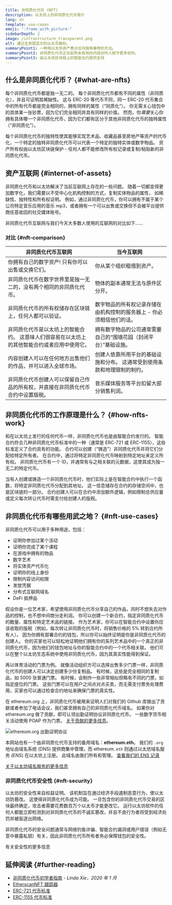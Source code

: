 ```yaml
---
title: 非同质化代币 (NFT)
description: 以太坊上的非同质化代币简介
lang: zh
template: use-cases
emoji: ":frame_with_picture:"
sidebarDepth: 2
image: /infrastructure_transparent.png
alt: 通过全息图显示的以太币徽标。
summaryPoint1: 一种用以太坊资产表示任何独特事物的方法。
summaryPoint2: 非同质化代币正在前所未有地向内容创作人赋予更多权利。
summaryPoint3: 由以太坊区块链上的智能合约提供支持
---
```


## 什么是非同质化代币？ {#what-are-nfts}

每个非同质化代币都是独一无二的。 每个非同质化代币都有不同的属性（非同质化），并且可证明其稀缺性。 这与 ERC-20 等代币不同，同一 ERC-20 代币集合中的所有代币都是完全相同的，拥有同样的属性（“同质化”）。 你无需关心钱包中的具体某一张钞票，因为它们完全相同并具有同样的价值。 然而，你*需要*关心你拥有具体哪一个非同质化代币，因为它们都有区分于其他非同质化代币的独特属性（“非同质化”）。

每个非同质化代币的独特性使其能够实现艺术品、收藏品甚至房地产等资产的代币化，一个特定的独特非同质化代币可以代表一个特定的独特实体或数字物品。 资产所有权由以太坊区块链保护 - 任何人都不能修改所有权记录或复制/粘贴新的非同质化代币。

<YouTube id="Xdkkux6OxfM" />

## 资产互联网 {#internet-of-assets}

非同质化代币和以太坊解决了当前互联网上存在的一些问题。 随着一切都变得更加数字化，我们需要以不受中心化机构控制的方式，复制实体物品的属性， 如稀缺性、独特性和所有权证明。 例如，通过非同质化代币，你可以拥有不属于某个公司特定音乐应用的音乐 mp3，或者拥有一个可以出售或交换但不会被平台提供商任意收回的社交媒体账号。

非同质化代币互联网与我们今天大多数人使用的互联网的对比如下……

### 对比 {#nft-comparison}

| 非同质化代币互联网                                                                            | 当今互联网                                                                |
| --------------------------------------------------------------------------------------------- | ------------------------------------------------------------------------- |
| 你拥有自己的数字资产! 只有你可以出售或交换它们。                                              | 你从某个组织租借到资产。                                                  |
| 非同质化代币在数字世界里是独一无二的，没有两个相同的非同质化代币。                            | 物体的副本通常无法与原件区分开。                                          |
| 非同质化代币的所有权储存在区块链上，任何人都可以验证。                                        | 数字物品的所有权记录存储在由机构控制的服务器上 - 你必须相信他们的话。     |
| 非同质化代币是以太坊上的智能合约。 这意味人们很容易在以太坊上的其他智能合约或者应用中使用它。 | 拥有数字物品的公司通常需要自己的“围墙花园（封闭平台）”基础设施。          |
| 内容创建人可以在任何地方出售他们的作品，并可以进入全球市场。                                  | 创建人依靠所用平台的基础设施和分布。 这通常受到使用条款和地理限制的制约。 |
| 非同质化代币创建人可以保留自己作品的所有权，并直接在非同质化代币合约中设置版税。              | 音乐媒体服务等平台扣留大部分销售利润。                                    |

## 非同质化代币的工作原理是什么？ {#how-nfts-work}

和在以太坊上发行的任何代币一样，非同质化代币也是由智能合约发行的。 智能合约符合几种非同质化代币标准中的一种（通常是 ERC-721 或 ERC-1155），这些标准定义了合约具有的功能。 合约可以创建（“铸造”）非同质化代币并将它们分配给特定所有者。 在合约中，通过将特定非同质化代币映射到特定地址来定义所有权。 非同质化代币有一个 ID，并通常有与之相关联的元数据，这使其成为独一无二的特定代币。

当有人创建或铸造一个非同质化代币时，他们实际上是在智能合约中执行一个函数，将特定非同质化代币分配到其地址。 这一信息储存在合约的存储空间中，也是区块链的一部分。 合约创建人可以在合约中添加额外逻辑，例如限制总供应量或定义每次转让代币时需支付给创建人的版税。

## 非同质化代币有哪些用武之地？ {#nft-use-cases}

非同质化代币可以用于多种用途，包括：

- 证明你参加过某个活动
- 证明你完成了某个课程
- 在游戏中拥有的物品
- 数字艺术
- 将实体资产代币化
- 证明你的线上身份
- 限制内容访问权限
- 发放凭据
- 分布式互联网域名
- DeFi 抵押品

假设你是一位艺术家，希望使用非同质化代币分享自己的作品，同时不想失去对作品的控制，也不想中间商分走利润。 你可以创建一个新合约，指定非同质化代币的数量、属性和特定艺术品的链接。 作为艺术家，你可以在智能合约中设置你应该收取的版税（例如，每次转让非同质化代币时，将销售价格的 5% 转到合约所有人）。 因为你拥有部署合约的钱包，所以你可以始终证明是你是非同质化代币的创建人。 你的买家也可以轻松地证明他们拥有你的系列艺术品中的一个真正的非同质化代币，因为他们的钱包地址与你的智能合约中的一个代币相关联。 他们可以在整个以太坊生态系统中使用非同质化代币，因为其真实性能得到保证。

再以体育活动的门票为例。 就像活动组织方可以选择出售多少门票一样，非同质化代币的创建人可以决定创建多少份复制品。 有时候，这些是完全相同的复制品，如 5000 张普通门票。 有时候，会制作一些非常相似但略有不同的门票，如指定座位的门票。 这些门票可以在用户之间点对点买卖，而无需支付票务处理费用，买家也可以通过检查合约地址来确保门票的真实性。

在 ethereum.org 上，非同质化代币被用来证明人们对我们的 Github 库做出了贡献或者参加了电话会议，我们甚至拥有自己的非同质化代币域名。 如果你对 ethereum.org 做了贡献，即可认领出勤证明协议非同质化代币。 一些数字货币相关活动使用 POAP 作为门票。 [关于贡献的更多信息](/contributing/#poap)。

![ethereum.org 出勤证明协议](./poap.png)

本网站也有一个由非同质化代币支持的备用域名：**ethereum.eth**。 我们的 `.org` 地址由域名系统 (DNS) 提供商集中管理，而 ethereum`.eth` 则通过以太坊域名服务 (ENS) 在以太坊上注册。 此域名由我们所有和管理。 [查看我们的 ENS 记录](https://app.ens.domains/name/ethereum.eth)

[关于以太坊域名服务的更多信息](https://app.ens.domains)

<Divider />

### 非同质化代币安全性 {#nft-security}

以太坊的安全性来自权益证明。 该机制旨在通过经济手段遏制恶意行为，使以太坊防篡改。 这使得非同质化代币成为可能。 一旦包含你的非同质化代币交易的区块最终确定，攻击者需要花费数百万个以太币才能更改它。 运行以太坊软件的任何人都能立即检测到对非同质化代币的不诚实篡改，并且不良行为者将受到经济处罚并被驱逐出网络。

非同质化代币的安全问题通常与网络钓鱼诈骗、智能合约漏洞或用户错误（例如无意中暴露私钥）有关，因此非同质化代币所有者务必保障钱包的安全性。

<ButtonLink to="/security/">
  有关安全性的更多信息
</ButtonLink>

## 延伸阅读 {#further-reading}

- [非同质化代币初学者指南](https://linda.mirror.xyz/df649d61efb92c910464a4e74ae213c4cab150b9cbcc4b7fb6090fc77881a95d) - _Linda Xie，2020 年 1 月_
- [EtherscanNFT 跟踪器](https://etherscan.io/nft-top-contracts)
- [ERC-721 代币标准](/developers/docs/standards/tokens/erc-721/)
- [ERC-1155 代币标准](/developers/docs/standards/tokens/erc-1155/)

<Divider />

<QuizWidget quizKey="nfts" />
